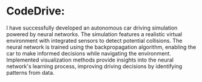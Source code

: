 # CodeDrive:
I have successfully developed an autonomous car driving simulation powered by neural networks. The simulation features a realistic virtual environment with integrated sensors to detect potential collisions.
The neural network is trained using the backpropagation algorithm, enabling the car to make informed decisions while navigating the environment.
Implemented visualization methods provide insights into the neural network's learning process, improving driving decisions by identifying patterns from data.
